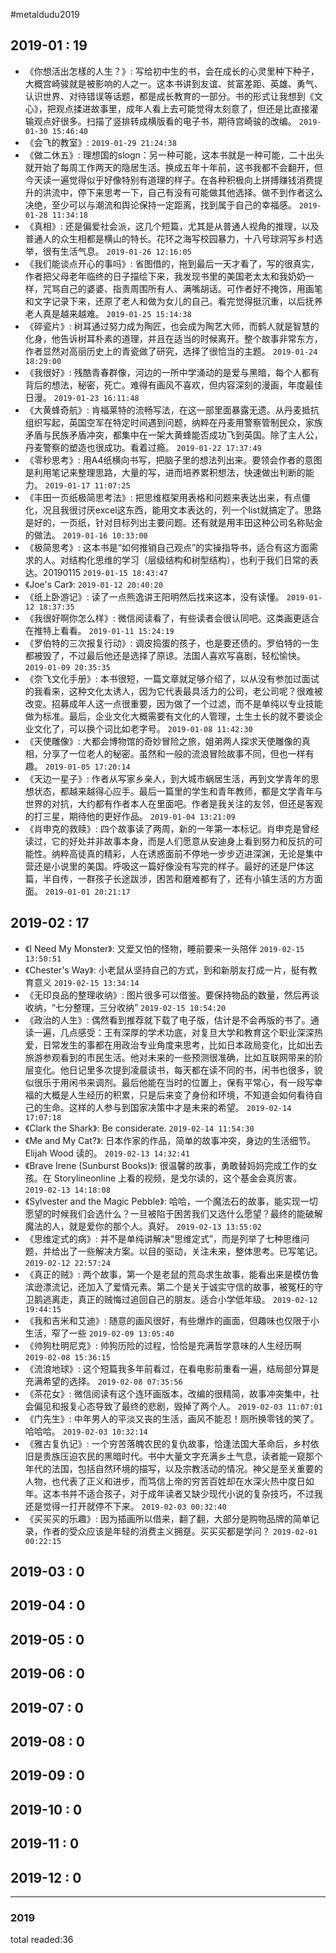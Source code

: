 #metaldudu2019

## 2019-01 : 19

- 《你想活出怎樣的人生？》: 写给初中生的书，会在成长的心灵里种下种子，大概宫崎骏就是被影响的人之一。这本书讲到友谊、贫富差距、英雄、勇气、认识世界、对待错误等话题，都是成长教育的一部分。书的形式让我想到《文心》，把观点揉进故事里，成年人看上去可能觉得太刻意了，但还是比直接灌输观点好很多。扫描了竖排转成横版看的电子书，期待宫崎骏的改编。 `2019-01-30 15:46:40`
- 《会飞的教室》:   `2019-01-29 21:24:38`
- 《做二休五》: 理想国的slogn：另一种可能，这本书就是一种可能，二十出头就开始了每周工作两天的隐居生活。换成五年十年前，这书我都不会翻开，但今天读一遍觉得似乎好像特别有道理的样子。在各种积极向上拼搏赚钱消费提升的洪流中，停下来思考一下，自己有没有可能做其他选择。做不到作者这么决绝，至少可以与潮流和舆论保持一定距离，找到属于自己的幸福感。 `2019-01-28 11:34:18`
- 《真相》: 还是偏爱社会派，这几个短篇，尤其是从普通人视角的推理，以及普通人的众生相都是横山的特长。花环之海写校园暴力，十八号球洞写乡村选举，很有生活气息。 `2019-01-26 12:16:05`
- 《我们能谈点开心的事吗》: 省图借的，拖到最后一天才看了，写的很真实，作者把父母老年临终的日子描绘下来，我发现书里的美国老太太和我奶奶一样，咒骂自己的婆婆、指责周围所有人、满嘴胡话。可作者好不掩饰，用画笔和文字记录下来，还原了老人和做为女儿的自己。看完觉得挺沉重，以后抚养老人真是越来越难。 `2019-01-25 15:14:38`
- 《碎瓷片》: 树耳通过努力成为陶匠，也会成为陶艺大师，而鹤人就是智慧的化身，他告诉树耳朴素的道理，并且在适当的时候离开。整个故事非常东方，作者显然对高丽历史上的青瓷做了研究，选择了很恰当的主题。 `2019-01-24 18:29:00`
- 《我很好》: 残酷青春群像，河边的一所中学涌动的是爱与黑暗，每个人都有背后的想法，秘密，死亡。难得有画风不喜欢，但内容深刻的漫画，年度最佳日漫。 `2019-01-23 16:11:48`
- 《大黄蜂奇航》: 肯福莱特的流畅写法，在这一部里面暴露无遗。从丹麦抵抗组织写起，英国空军在特定时间遇到问题，纳粹在丹麦用警察管制民众，家族矛盾与民族矛盾冲突，都集中在一架大黄蜂能否成功飞到英国。除了主人公，丹麦警察的塑造也很成功。看着过瘾。 `2019-01-22 17:37:49`
- 《零秒思考》: 用A4纸横向书写，把脑子里的想法列出来。要领会作者的意图是利用笔记来整理思路，大量的写，进而培养累积想法，快速做出判断的能力。 `2019-01-17 11:07:25`
- 《丰田一页纸极简思考法》: 把思维框架用表格和问题来表达出来，有点僵化，况且我很讨厌excel这东西，能用文本表达的，列一个list就搞定了。思路是好的，一页纸，针对目标列出主要问题。还有就是用丰田这种公司名称贴金的做法。 `2019-01-16 10:33:00`
- 《极简思考》: 这本书是“如何推销自己观点”的实操指导书，适合有这方面需求的人。对结构化思维的学习（层级结构和树型结构），也利于我们日常的表达。20190115 `2019-01-15 18:43:47`
- 《Joe's Car》:   `2019-01-12 20:40:20`
- 《纸上卧游记》: 读了一点熊逸讲王阳明然后找来这本，没有读懂。 `2019-01-12 18:37:35`
- 《我很好啊你怎么样》: 微信阅读看了，有些读者会很认同吧。这类画更适合在推特上看看。 `2019-01-11 15:24:19`
- 《罗伯特的三次报复行动》: 调皮捣蛋的孩子，也是要还债的。罗伯特的一生都被毁了，不过最后他还是选择了原谅。法国人喜欢写喜剧，轻松愉快。 `2019-01-09 20:35:35`
- 《奈飞文化手册》: 本书很短，一篇文章就足够介绍了，以从没有参加过面试的我看来，这种文化太诱人，因为它代表最具活力的公司，老公司呢？很难被改变。招募成年人这一点很重要，因为做了一个过滤，而不是单纯以专业技能做为标准。最后，企业文化大概需要有文化的人管理，土生土长的就不要谈企业文化了，可以换个词比如老字号。 `2019-01-08 11:42:30`
- 《天使雕像》: 大都会博物馆的奇妙冒险之旅，姐弟两人探求天使雕像的真相，分享了一位老人的秘密。虽然和一般的流浪冒险故事不同，但也一样有趣。 `2019-01-05 17:20:14`
- 《天边一星子》: 作者从写家乡亲人，到大城市蜗居生活，再到文学青年的思想状态，都越来越得心应手。最后一篇里的学生和青年教师，都是文学青年与世界的对抗，大约都有作者本人在里面吧。作者是我关注的友邻，但还是客观的打三星，期待他的更好作品。 `2019-01-04 13:21:09`
- 《肖申克的救赎》: 四个故事读了两周，新的一年第一本标记。肖申克是曾经读过，它的好处并非故事本身，而是人们愿意从安迪身上看到努力和反抗的可能性。纳粹高徒真的精彩，人在诱惑面前不停地一步步迈进深渊，无论是集中营还是小说里的美国。呼吸这一篇好像没有写完的样子。最好的还是尸体这篇，半自传，一群孩子长途跋涉，困苦和磨难都有了，还有小镇生活的方方面面。 `2019-01-01 20:21:17`

## 2019-02 : 17

- 《I Need My Monster》: 又爱又怕的怪物，睡前要来一头陪伴 `2019-02-15 13:50:51`
- 《Chester's Way》: 小老鼠从坚持自己的方式，到和新朋友打成一片，挺有教育意义 `2019-02-15 13:34:14`
- 《无印良品的整理收纳》: 图片很多可以借鉴。要保持物品的数量，然后再谈收纳，“七分整理，三分收纳” `2019-02-15 10:54:20`
- 《政治的人生》: 偶然看到推荐就下载了电子版，估计是不会再版的书了。通读一遍，几点感受：王有深厚的学术功底，对复旦大学和教育这个职业深深热爱，日常发生的事都在用政治专业角度来思考，比如日本政局变化，比如出去旅游参观看到的市民生活。他对未来的一些预测很准确，比如互联网带来的阶层变化。他日记里多次提到凌晨读书，每天都在读不同的书，闲书也很多，貌似很乐于用闲书来调剂。最后他能在当时的位置上，保有平常心，有一段写幸福的大概是人生经历的积累，只是后来变了身份和环境，不知道会如何看待自己的生命。这样的人参与到国家决策中才是未来的希望。 `2019-02-14 17:07:18`
- 《Clark the Shark》: Be considerate. `2019-02-14 11:54:30`
- 《Me and My Cat?》: 日本作家的作品，简单的故事冲突，身边的生活细节。Elijah Wood 读的。 `2019-02-13 14:32:41`
- 《Brave Irene (Sunburst Books)》: 很温馨的故事，勇敢替妈妈完成工作的女孩。在 Storylineonline 上看的视频，是戈尔读的，这个基金会真厉害。 `2019-02-13 14:18:08`
- 《Sylvester and the Magic Pebble》: 哈哈，一个魔法石的故事，能实现一切愿望的时候我们会选什么？一旦被陷于困苦我们又选什么愿望？最终的能破解魔法的人，就是爱你的那个人。真好。 `2019-02-13 13:55:02`
- 《思维定式的病》: 并不是单纯讲解决“思维定式”，而是列举了七种思维问题，并给出了一些解决方案。以目的驱动，关注未来，整体思考。已写笔记。 `2019-02-12 22:57:24`
- 《真正的贼》: 两个故事，第一个是老鼠的荒岛求生故事，能看出来是模仿鲁滨逊漂流记，还加入了爱情元素。第二个是关于诚实守信的故事，被冤枉的守卫鹅逃离走，真正的贼悔过追回自己的朋友。适合小学低年级。 `2019-02-12 19:44:15`
- 《我和吉米和艾迪》: 随意的画风很好，有些爆炸的画面，但趣味也仅限于小生活，窄了一些 `2019-02-09 13:05:40`
- 《帅狗杜明尼克》: 帅狗历险的过程，恰恰是充满哲学意味的人生经历啊 `2019-02-08 15:36:15`
- 《流浪地球》: 这个短篇我多年前看过，在看电影前重看一遍，结局部分算是充满希望的选择。 `2019-02-08 07:35:56`
- 《茶花女》: 微信阅读有这个连环画版本，改编的很精简，故事冲突集中，社会偏见和报复心态导致了最终的悲剧，毁掉了两个人。 `2019-02-03 11:07:01`
- 《门先生》: 中年男人的平淡又丧的生活，画风不能忍！厕所换零钱的笑了。哈哈哈。 `2019-02-03 10:32:14`
- 《雅古复仇记》: 一个穷苦落魄农民的复仇故事，恰逢法国大革命后，乡村依旧是贵族压迫农民的黑暗时代。书中大量文字充满乡土气息，读者能一窥那个年代的法国，包括自然环境的描写，以及宗教活动的情况。神父是至关重要的人物，也代表了正义和进步，而笃信上帝的穷苦百姓却在水深火热中度日如年。这本书并不适合孩子，对于成年读者又缺少现代小说的复杂技巧，不过我还是觉得一打开就停不下来。 `2019-02-03 00:32:40`
- 《买买买的乐趣》: 因为插画所以借来，翻了翻，大部分是购物品牌的简单记录，作者的受众应该是年轻的消费主义拥趸。买买买都是学问？ `2019-02-01 00:22:15`

## 2019-03 : 0


## 2019-04 : 0


## 2019-05 : 0


## 2019-06 : 0


## 2019-07 : 0


## 2019-08 : 0


## 2019-09 : 0


## 2019-10 : 0


## 2019-11 : 0


## 2019-12 : 0


---
### 2019
total readed:36